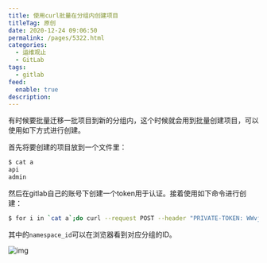 ```yaml
---
title: 使用curl批量在分组内创建项目
titleTag: 原创
date: 2020-12-24 09:06:50
permalink: /pages/5322.html
categories: 
  - 运维观止
  - GitLab
tags: 
  - gitlab
feed: 
  enable: true
description: 
---
```


有时候要批量迁移一批项目到新的分组内，这个时候就会用到批量创建项目，可以使用如下方式进行创建。

首先将要创建的项目放到一个文件里：

```sh
$ cat a
api
admin
```

然后在gitlab自己的账号下创建一个token用于认证。接着使用如下命令进行创建：

```sh
$ for i in `cat a`;do curl --request POST --header "PRIVATE-TOKEN: WWvjMtvBNRmfZMZzGd-a"  --data "name=$i&namespace_id=3" https://192.168.0.1/api/v4/projects;done
```

其中的`namespace_id`可以在浏览器看到对应分组的ID。

![img](http://t.eryajf.net/imgs/2021/09/8e2377d7d4f74b47.jpg)
